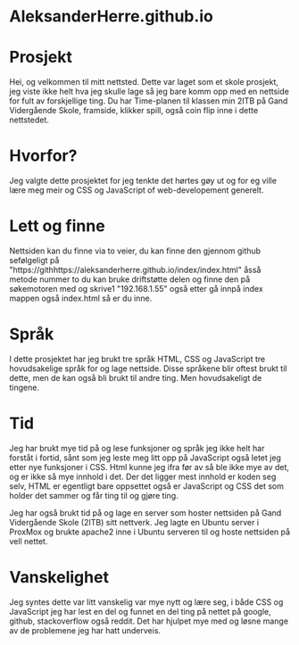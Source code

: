 # AleksanderHerre.github.io

# Prosjekt

Hei, og velkommen til mitt nettsted. Dette var laget som et skole prosjekt, jeg viste ikke helt hva jeg skulle lage så jeg bare komm opp med en nettside for fult av forskjellige ting. Du har Time-planen til klassen min 2ITB på Gand Vidergående Skole, framside, klikker spill, også coin flip inne i dette nettstedet. 

# Hvorfor? 

Jeg valgte dette prosjektet for jeg tenkte det hørtes gøy ut og for eg ville lære meg meir og CSS og JavaScript of web-developement generelt. 

# Lett og finne

Nettsiden kan du finne via to veier, du kan finne den gjennom github sefølgeligt på "https://githhttps://aleksanderherre.github.io/index/index.html" åsså metode nummer to du kan bruke driftstøtte delen og finne den på søkemotoren med og skrive1 "192.168.1.55" også etter gå innpå index mappen også index.html så er du inne. 

# Språk

I dette prosjektet har jeg brukt tre språk HTML, CSS og JavaScript tre hovudsakelige språk for og lage nettside. Disse språkene blir oftest brukt til dette, men de kan også bli brukt til andre ting. Men hovudsakeligt de tingene. 

# Tid

Jeg har brukt mye tid på og lese funksjoner og språk jeg ikke helt har forståt i fortid, sånt som jeg leste meg litt opp på JavaScript også letet jeg etter nye funksjoner i CSS. Html kunne jeg ifra før av så ble ikke mye av det, og er ikke så mye innhold i det. Der det ligger mest innhold er koden seg selv, HTML er egentligt bare oppsettet også er JavaScript og CSS det som holder det sammer og får ting til og gjøre ting. 

Jeg har også brukt tid på og lage en server som hoster nettsiden på Gand Vidergående Skole (2ITB) sitt nettverk. Jeg lagte en Ubuntu server i ProxMox og brukte apache2 inne i Ubuntu serveren til og hoste nettsiden på vell nettet. 

# Vanskelighet

Jeg syntes dette var litt vanskelig var mye nytt og lære seg, i både CSS og JavaScript jeg har lest en del og funnet en del ting på nettet på google, github, stackoverflow også reddit. Det har hjulpet mye med og løsne mange av de problemene jeg har hatt underveis. 


    
